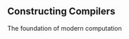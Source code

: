 <section class="title-page">
  <h2>Constructing Compilers</h2>
  <p>The foundation of modern computation</p>
</section>